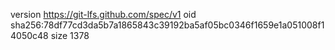version https://git-lfs.github.com/spec/v1
oid sha256:78df77cd3da5b7a1865843c39192ba5af05bc0346f1659e1a051008f14050c48
size 1378
